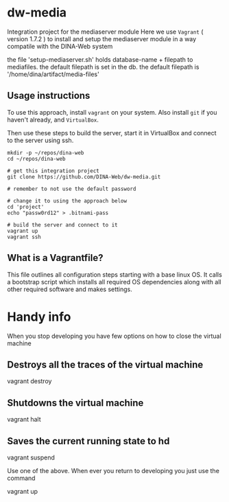 # dw-media
Integration project for the mediaserver module
Here we use `Vagrant` ( version 1.7.2 ) to install and setup the mediaserver module in a way compatile with the DINA-Web system

the file 'setup-mediaserver.sh' holds database-name + filepath to mediafiles.
the default filepath is set in the db.
the default filepath is '/home/dina/artifact/media-files'


## Usage instructions

To use this approach, install `vagrant` on your system. Also install `git` if you haven't already, and `VirtualBox`. 

Then use these steps to build the server, start it in VirtualBox and connect to the server using ssh.

```console
mkdir -p ~/repos/dina-web
cd ~/repos/dina-web

# get this integration project
git clone https://github.com/DINA-Web/dw-media.git

# remember to not use the default password

# change it to using the approach below
cd 'project'
echo "passw0rd12" > .bitnami-pass

# build the server and connect to it
vagrant up
vagrant ssh
```

## What is a Vagrantfile?

This file outlines all configuration steps starting with a base linux OS. It calls a bootstrap script which installs all required OS dependencies along with all other required software and makes settings.

# Handy info

When you stop developing you have few options on how to close the virtual machine

## Destroys all the traces of the virtual machine
vagrant destroy

## Shutdowns the virtual machine
vagrant halt

## Saves the current running state to hd
vagrant suspend

Use one of the above. When ever you return to developing you just use the command

vagrant up

